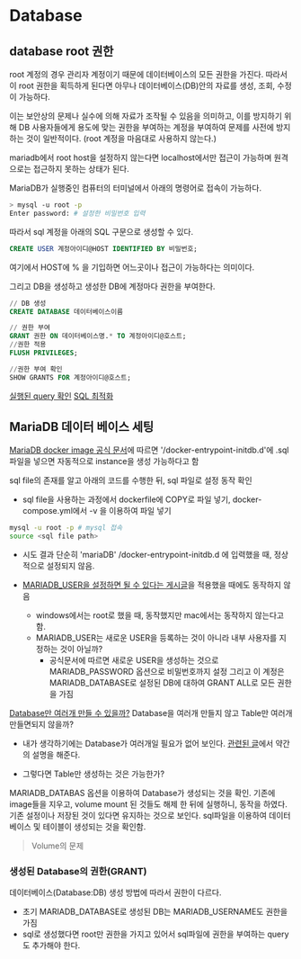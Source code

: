 # Database

## database root 권한

root 계정의 경우 관리자 계정이기 때문에 데이터베이스의 모든 권한을 가진다. 따라서 이 root 권한을 획득하게 된다면 아무나 데이터베이스(DB)안의 자료를 생성, 조회, 수정이 가능하다.

이는 보안상의 문제나 실수에 의해 자료가 조작될 수 있음을 의미하고, 이를 방지하기 위해 DB 사용자들에게 용도에 맞는 권한을 부여하는 계정을 부여하여 문제를 사전에 방지하는 것이 일반적이다. (root 계정을 마음대로 사용하지 않는다.)

mariadb에서 root host을 설정하지 않는다면 localhost에서만 접근이 가능하며 원격으로는 접근하지 못하는 상태가 된다.

MariaDB가 실행중인 컴퓨터의 터미널에서 아래의 명령어로 접속이 가능하다.

``` bash
> mysql -u root -p
Enter password: # 설정한 비밀번호 입력
```

따라서 sql 계정을 아래의 SQL 구문으로 생성할 수 있다.

``` sql
CREATE USER 계정아이디@HOST IDENTIFIED BY 비밀번호;
```

여기에서 HOST에 % 을 기입하면 어느곳이나 접근이 가능하다는 의미이다.

그리고 DB을 생성하고 생성한 DB에 계정마다 권한을 부여한다.

```sql
// DB 생성
CREATE DATABASE 데이터베이스이름

// 권한 부여
GRANT 권한 ON 데이터베이스명.* TO 계정아이디@호스트;
//권한 적용
FLUSH PRIVILEGES;

//권한 부여 확인
SHOW GRANTS FOR 계정아이디@호스트;
```

[실행된 query 확인](https://wildeveloperetrain.tistory.com/229)
[SQL 최적화](https://wildeveloperetrain.tistory.com/203)

## MariaDB 데이터 베이스 세팅

[MariaDB docker image 공식 문서](https://hub.docker.com/_/mariadb)에 따르면 '/docker-entrypoint-initdb.d'에 .sql 파일을 넣으면 자동적으로 instance을 생성 가능하다고 함

sql file의 존재를 알고 아래의 코드를 수행한 뒤, sql 파일로 설정 동작 확인

- sql file을 사용하는 과정에서 dockerfile에 COPY로 파일 넣기, docker-compose.yml에서 -v 을 이용하여 파일 넣기

``` bash
mysql -u root -p # mysql 접속
source <sql file path>
```

- 시도 결과 단순히 'mariaDB' /docker-entrypoint-initdb.d 에 입력했을 때, 정상적으로 설정되지 않음.

- [MARIADB_USER을 설정하면 될 수 있다는 게시글](https://stackoverflow.com/questions/62922399/을docker-compose-mariadb-docker-entrypoint-initdb-d-sql-is-not-executed)을 적용했을 때에도 동작하지 않음
  - windows에서는 root로 했을 때, 동작했지만 mac에서는 동작하지 않는다고 함.
  - MARIADB_USER는 새로운 USER을 등록하는 것이 아니라 내부 사용자를 지정하는 것이 아닐까?
    - 공식문서에 따르면 새로운 USER을 생성하는 것으로 MARIADB_PASSWORD 옵션으로 비밀번호까지 설정 그리고 이 계정은 MARIADB_DATABASE로 설정된 DB에 대하여 GRANT ALL로 모든 권한을 가짐

[Database만 여러개 만들 수 있을까?](https://stackoverflow.com/questions/50173296/multiple-mariadb-databases-in-docker)
Database을 여러개 만들지 않고 Table만 여러개 만들면되지 않을까?

- 내가 생각하기에는 Database가 여러개일 필요가 없어 보인다. [관련된 글](https://okky.kr/questions/844821)에서 약간의 설명을 해준다.

- 그렇다면 Table만 생성하는 것은 가능한가?

MARIADB_DATABAS 옵션을 이용하여 Database가 생성되는 것을 확인.
기존에 image들을 지우고, volume mount 된 것들도 해제 한 뒤에 실행하니, 동작을 하였다.
기존 설정이나 저장된 것이 있다면 유지하는 것으로 보인다.
sql파일을 이용하여 데이터 베이스 및 테이블이 생성되는 것을 확인함.
> Volume의 문제

### 생성된 Database의 권한(GRANT)

데이터베이스(Database:DB) 생성 방법에 따라서 권한이 다르다.

- 초기 MARIADB_DATABASE로 생성된 DB는 MARIADB_USERNAME도 권한을 가짐
- sql로 생성했다면 root만 권한을 가지고 있어서 sql파일에 권한을 부여하는 query도 추가해야 한다.
